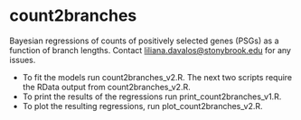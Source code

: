 # count2branches 
Bayesian regressions of counts of positively selected genes (PSGs) as a function of branch lengths. Contact liliana.davalos@stonybrook.edu for any issues.
* To fit the models run count2branches_v2.R. The next two scripts require the RData output from count2branches_v2.R. 
* To print the results of the regressions run print_count2branches_v1.R. 
* To plot the resulting regressions, run plot_count2branches_v2.R.
